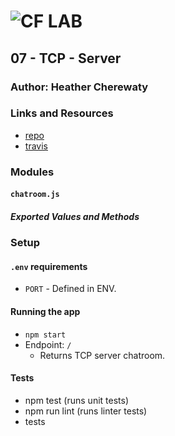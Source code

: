 ![CF](http://i.imgur.com/7v5ASc8.png) LAB
=================================================

## 07 - TCP - Server

### Author: Heather Cherewaty

### Links and Resources
* [repo](https://github.com/hcherewaty/07-tcp-server)
* [travis](http://xyz.com)


### Modules
#### `chatroom.js`
##### Exported Values and Methods

### Setup
#### `.env` requirements
* `PORT` - Defined in ENV.


#### Running the app
* `npm start`
* Endpoint: `/`
  * Returns TCP server chatroom.


#### Tests
* npm test (runs unit tests)
* npm run lint (runs linter tests)
* tests 

